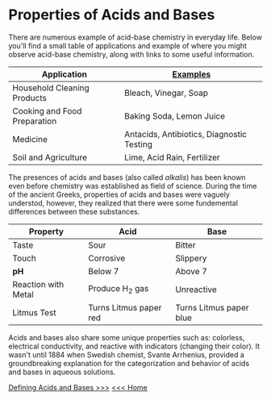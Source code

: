 # Properties of Acids and Bases

There are numerous example of acid-base chemistry in everyday life. Below you'll find a small table of applications and example of where you might observe acid-base chemistry, along with links to some useful information.

| Application                  | [Examples](https://chem.libretexts.org/Bookshelves/Introductory_Chemistry/Chemistry_for_Changing_Times_(Hill_and_McCreary)/07%3A_Acids_and_Bases/7.08%3A_Acids_and_Bases_in_Industry_and_in_Daily_Life)              |
| ---------------------------  | --------------------- |
| Household Cleaning Products  | Bleach, Vinegar, Soap |
| Cooking and Food Preparation | Baking Soda, Lemon Juice |
| Medicine                     | Antacids, Antibiotics, Diagnostic Testing |
| Soil and Agriculture         | Lime, Acid Rain, Fertilizer |

The presences of acids and bases (also called *alkalis*) has been known even before chemistry was established as field of science. During the time of the ancient Greeks, properties of acids and bases were vaguely understod, however, they realized that there were some fundemental differences between these substances.

| Property | Acid | Base |
| -------- | ---- | ---- |
| Taste    | Sour | Bitter |
| Touch    | Corrosive | Slippery |
| **pH**       | Below 7 | Above 7 |
| Reaction with Metal | Produce H$_{2}$ gas | Unreactive |
| Litmus Test | Turns Litmus paper red | Turns Litmus paper blue |

Acids and bases also share some unique properties such as: colorless, electrical conductivity, and reactive with indicators (changing their color). It wasn't until 1884 when Swedish chemist, Svante Arrhenius, provided a groundbreaking explanation for the categorization and behavior of acids and bases in aqueous solutions.

[Defining Acids and Bases >>>](./Notes/AB_Theory-c.md)
[<<< Home](./README.md)

